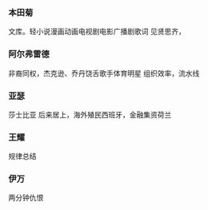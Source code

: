 ### 本田菊
文库。轻小说漫画动画电视剧电影广播剧歌词
见贤思齐，
### 阿尔弗雷德
非裔同权，杰克逊、乔丹饶舌歌手体育明星
组织效率，流水线
### 亚瑟
莎士比亚
后来居上，海外殖民西班牙，金融集资荷兰
### 王耀
规律总结
### 伊万
两分钟仇恨